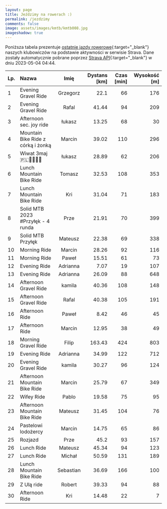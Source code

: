 ```yaml
---
layout: page
title: Jeździmy na rowerach :)
permalink: /jezdzimy
comments: false
image: assets/images/kmtb/kmtb008.jpg
imageshadow: true
---
```


Poniższa tabela prezentuje [ostatnie jazdy rowerowe](https://www.strava.com/clubs/336381){:target="_blank"} naszych klubowiczów na podstawie aktywności w serwisie Strava. Dane zostały automatycznie pobrane poprzez [Strava API](https://developers.strava.com/docs/reference/#api-Clubs-getClubActivitiesById){:target="_blank"} w dniu 2023-05-04 04:44.

Lp. | Nazwa | Imię | Dystans [km] | Czas [min] | Wysokość [m]
:--- | :--- | :---: | ---: | ---: | ---:
1|Evening Gravel Ride|Grzegorz|22.1|66|176
2|Evening Gravel Ride|Rafal|41.44|94|209
3|Afternoon sec. joy ride|łukasz|13.25|68|30
4| Mountain Bike Ride z córką i żonką |Marcin|39.02|110|296
5|Wiwat 3maj🇵🇱🥇🏁🚴‍♂️|łukasz|28.89|62|206
6|Lunch Mountain Bike Ride|Tomasz|32.53|108|353
7|Lunch Mountain Bike Ride|Kri|31.04|71|183
8|Solid MTB 2023 #Przyłęk - 4 runda|Prze|21.91|70|399
9|Solid MTB Przyłęk|Mateusz|22.38|69|338
10|Morning Ride|Marcin|28.26|92|116
11|Morning Ride|Paweł|15.51|61|73
12|Evening Ride|Adrianna|7.07|19|107
13|Evening Ride|Adrianna|26.09|88|648
14|Afternoon Gravel Ride|kamila|40.36|108|148
15|Afternoon Gravel Ride|Rafal|40.38|105|191
16|Afternoon Ride|Paweł|8.42|46|45
17|Afternoon Ride|Marcin|12.95|38|49
18|Morning Gravel Ride|Filip|163.43|424|803
19|Evening Ride|Adrianna|34.99|122|712
20|Evening Gravel Ride|kamila|30.27|96|124
21|Afternoon Mountain Bike Ride|Marcin|25.79|67|349
22|Wifey Ride|Pablo|19.58|75|95
23|Afternoon Mountain Bike Ride|Mateusz|31.45|104|76
24|Pastelowi lodożercy|Marcin|14.75|65|86
25|Rozjazd |Prze|45.2|93|157
26|Lunch Ride|Mateusz|45.34|94|123
27|Lunch Ride|Michał|50.59|131|189
28|Lunch Mountain Bike Ride|Sebastian|36.69|166|100
29|Z Ulą ride |Robert|39.33|94|88
30|Afternoon Ride|Kri|14.48|22|7
